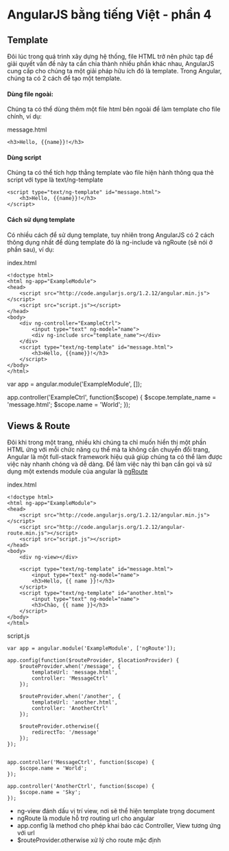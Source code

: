 # AngularJS bằng tiếng Việt - phần 4
## Template
Đôi lúc trong quá trình xây dựng hệ thống, file HTML trở nên phức tạp để giải quyết vấn đề này ta cần chia thành nhiều phần khác nhau, AngularJS cung cấp cho chúng ta một giải pháp hữu ích đó là template. Trong Angular, chúng ta có 2 cách để tạo một template.

#### Dùng file ngoài:
Chúng ta có thể dùng thêm một file html bên ngoài để làm template cho file chính, ví dụ:

message.html
	
	<h3>Hello, {{name}}!</h3>

#### Dùng script
Chúng ta có thể tích hợp thẳng template vào file hiện hành thông qua thẻ script với type là text/ng-template
	
	<script type="text/ng-template" id="message.html">
		<h3>Hello, {{name}}!</h3>
	</script>

#### Cách sử dụng template
Có nhiều cách để sử dụng template, tuy nhiên trong AngularJS có 2 cách thông dụng nhất để dùng template đó là ng-include và ngRoute (sẽ nói ở phần sau), ví dụ:

index.html

	<!doctype html>
	<html ng-app="ExampleModule">
	<head>
	    <script src="http://code.angularjs.org/1.2.12/angular.min.js"></script>
	    <script src="script.js"></script>
	</head>
	<body>
	    <div ng-controller="ExampleCtrl">
	    	<input type="text" ng-model="name">
	        <div ng-include src="template_name"></div>
	    </div>
	    <script type="text/ng-template" id="message.html">
			<h3>Hello, {{name}}!</h3>
		</script>
	</body>
	</html>

var app = angular.module('ExampleModule', []);

app.controller('ExampleCtrl', function($scope) {
	$scope.template_name = 'message.html';
	$scope.name = 'World';
});

## Views & Route
Đôi khi trong một trang, nhiều khi chúng ta chỉ muốn hiển thị một phần HTML ứng với mỗi chức năng cụ thể mà ta không cần chuyển đổi trang, Angular là một full-stack framework hiệu quả giúp chúng ta có thể làm được việc này nhanh chóng và dễ dàng. Để làm việc này thì bạn cần gọi và sử dụng một extends module của angular là [ngRoute](angular-route.min.js)

index.html
	
	<!doctype html>
	<html ng-app="ExampleModule">
	<head>
	    <script src="http://code.angularjs.org/1.2.12/angular.min.js"></script>
	    <script src="http://code.angularjs.org/1.2.12/angular-route.min.js"></script>
	    <script src="script.js"></script>
	</head>
	<body>
	    <div ng-view></div>

	    <script type="text/ng-template" id="message.html">
	    	<input type="text" ng-model="name">
			<h3>Hello, {{ name }}!</h3>
		</script>
		<script type="text/ng-template" id="another.html">
			<input type="text" ng-model="name">
			<h3>Chào, {{ name }}</h3>
		</script>
	</body>
	</html>

script.js

	var app = angular.module('ExampleModule', ['ngRoute']);

	app.config(function($routeProvider, $locationProvider) {
		$routeProvider.when('/message', {
			templateUrl: 'message.html',
			controller: 'MessageCtrl'
		});

		$routeProvider.when('/another', {
			templateUrl: 'another.html',
			controller: 'AnotherCtrl'
		});

		$routeProvider.otherwise({
	        redirectTo: '/message'
	    });
	});


	app.controller('MessageCtrl', function($scope) {
		$scope.name = 'World';
	});

	app.controller('AnotherCtrl', function($scope) {
		$scope.name = 'Sky';
	});

* ng-view đánh dấu vị trí view, nơi sẽ thể hiện template trọng document
* ngRoute là module hỗ trợ routing url cho angular
* app.config là method cho phép khai báo các Controller, View tương ứng với url
* $routeProvider.otherwise xử lý cho route mặc định